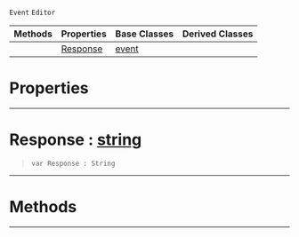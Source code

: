  `Event` `Editor`



|Methods|Properties|Base Classes|Derived Classes|
|---|---|---|---|
| |[ Response](https://github.com/PlasmaEngine/PlasmaDocs/tree/master/docs/C%2B%2B/code_reference/class_reference/bugreporterresponse.markdown#response-plasma-engine-doc)|[event](https://github.com/PlasmaEngine/PlasmaDocs/tree/master/docs/C%2B%2B/code_reference/class_reference/event.markdown)| |


 #  Properties


---  
 #  Response : [string](https://github.com/PlasmaEngine/PlasmaDocs/tree/master/docs/C%2B%2B/code_reference/lightning_base_types/string.markdown)

> 
> ``` lang=cpp, name=Lightning
> var Response : String


---  
 #  Methods


---  
 

 